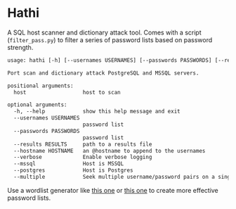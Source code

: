 # Hathi

A SQL host scanner and dictionary attack tool. Comes with a script (`filter_pass.py`) to filter a series of password lists based on password strength.

```default
usage: hathi [-h] [--usernames USERNAMES] [--passwords PASSWORDS] [--results RESULTS] [--hostname HOSTNAME] [--verbose] [--mssql] [--postgres] [--multiple] host [host ...]

Port scan and dictionary attack PostgreSQL and MSSQL servers.

positional arguments:
  host                  host to scan

optional arguments:
  -h, --help            show this help message and exit
  --usernames USERNAMES
                        password list
  --passwords PASSWORDS
                        password list
  --results RESULTS     path to a results file
  --hostname HOSTNAME   an @hostname to append to the usernames
  --verbose             Enable verbose logging
  --mssql               Host is MSSQL
  --postgres            Host is Postgres
  --multiple            Seek multiple username/password pairs on a single host
```

Use a wordlist generator like [this one](https://github.com/zzztor/intelligence-wordlist-generator) or [this one](https://github.com/sc0tfree/mentalist) to create more effective password lists. 
